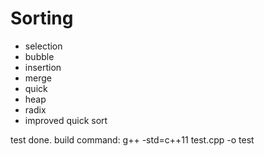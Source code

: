 # Sorting
- selection
- bubble
- insertion
- merge
- quick
- heap
- radix
- improved quick sort

test done.
build command: g++ -std=c++11 test.cpp -o test
